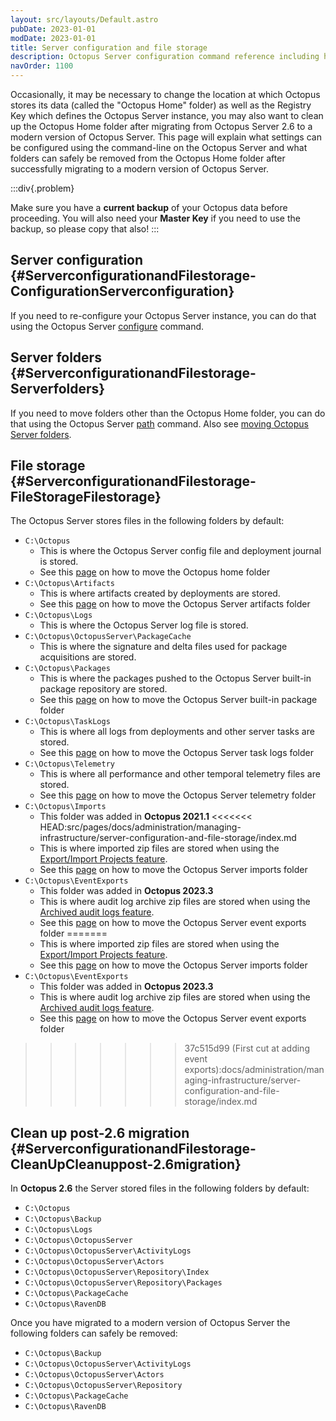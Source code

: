 ```yaml
---
layout: src/layouts/Default.astro
pubDate: 2023-01-01
modDate: 2023-01-01
title: Server configuration and file storage
description: Octopus Server configuration command reference including how to specify your file storage locations.
navOrder: 1100
---
```


Occasionally, it may be necessary to change the location at which Octopus stores its data (called the "Octopus Home" folder) as well as the Registry Key which defines the Octopus Server instance, you may also want to clean up the Octopus Home folder after migrating from Octopus Server 2.6 to a modern version of Octopus Server. This page will explain what settings can be configured using the command-line on the Octopus Server and what folders can safely be removed from the Octopus Home folder after successfully migrating to a modern version of Octopus Server.

:::div{.problem}

Make sure you have a **current backup** of your Octopus data before proceeding. You will also need your **Master Key** if you need to use the backup, so please copy that also!
:::

## Server configuration {#ServerconfigurationandFilestorage-ConfigurationServerconfiguration}

If you need to re-configure your Octopus Server instance, you can do that using the Octopus Server [configure](/docs/octopus-rest-api/octopus.server.exe-command-line/configure) command.

## Server folders {#ServerconfigurationandFilestorage-Serverfolders}

If you need to move folders other than the Octopus Home folder, you can do that using the Octopus Server [path](/docs/octopus-rest-api/octopus.server.exe-command-line/path) command. Also see [moving Octopus Server folders](/docs/administration/managing-infrastructure/server-configuration-and-file-storage/moving-octopus-server-folders/#MovingOctopusServerfolders-OctopusHome).

## File storage {#ServerconfigurationandFilestorage-FileStorageFilestorage}

The Octopus Server stores files in the following folders by default:

- `C:\Octopus`
    - This is where the Octopus Server config file and deployment journal is stored.
    - See this [page](/docs/administration/managing-infrastructure/server-configuration-and-file-storage/moving-octopus-server-folders/#MovingOctopusServerfolders-OctopusHome) on how to move the Octopus home folder
- `C:\Octopus\Artifacts`
    - This is where artifacts created by deployments are stored.
    - See this [page](/docs/administration/managing-infrastructure/server-configuration-and-file-storage/moving-octopus-server-folders/#MovingOctopusServerfolders-Artifacts) on how to move the Octopus Server artifacts folder
- `C:\Octopus\Logs`
    - This is where the Octopus Server log file is stored.
- `C:\Octopus\OctopusServer\PackageCache`
    - This is where the signature and delta files used for package acquisitions are stored.
- `C:\Octopus\Packages`
    - This is where the packages pushed to the Octopus Server built-in package repository are stored.
    - See this [page](/docs/administration/managing-infrastructure/server-configuration-and-file-storage/moving-octopus-server-folders/#MovingOctopusServerfolders-NuGetRepository) on how to move the Octopus Server built-in package folder
- `C:\Octopus\TaskLogs`
    - This is where all logs from deployments and other server tasks are stored.
    - See this [page](/docs/administration/managing-infrastructure/server-configuration-and-file-storage/moving-octopus-server-folders/#MovingOctopusServerfolders-TaskLogs) on how to move the Octopus Server task logs folder
- `C:\Octopus\Telemetry`
    - This is where all performance and other temporal telemetry files are stored.
    - See this [page](/docs/administration/managing-infrastructure/server-configuration-and-file-storage/moving-octopus-server-folders/#MovingOctopusServerfolders-Telemetry) on how to move the Octopus Server telemetry folder
- `C:\Octopus\Imports`
    - This folder was added in **Octopus 2021.1**
<<<<<<< HEAD:src/pages/docs/administration/managing-infrastructure/server-configuration-and-file-storage/index.md
    - This is where imported zip files are stored when using the [Export/Import Projects feature](/docs/projects/export-import).
    - See this [page](/docs/administration/managing-infrastructure/server-configuration-and-file-storage/moving-octopus-server-folders/#MovingOctopusServerfolders-Imports) on how to move the Octopus Server imports folder
- `C:\Octopus\EventExports`
    - This folder was added in **Octopus 2023.3**
    - This is where audit log archive zip files are stored when using the [Archived audit logs feature](/docs/security/users-and-teams/auditing/index.md#archived-audit-events).
    - See this [page](/docs/administration/managing-infrastructure/server-configuration-and-file-storage/moving-octopus-server-folders/#MovingOctopusServerfolders-EventExports) on how to move the Octopus Server event exports folder
=======
    - This is where imported zip files are stored when using the [Export/Import Projects feature](/docs/projects/export-import/index.md).
    - See this [page](/docs/administration/managing-infrastructure/server-configuration-and-file-storage/moving-octopus-server-folders.md#MovingOctopusServerfolders-Imports) on how to move the Octopus Server imports folder
- `C:\Octopus\EventExports`
    - This folder was added in **Octopus 2023.3**
    - This is where audit log archive zip files are stored when using the [Archived audit logs feature](/docs/docs/security/users-and-teams/auditing/index.md#archived-audit-events).
    - See this [page](/docs/administration/managing-infrastructure/server-configuration-and-file-storage/moving-octopus-server-folders.md#MovingOctopusServerfolders-EventExports) on how to move the Octopus Server event exports folder
>>>>>>> 37c515d99 (First cut at adding event exports):docs/administration/managing-infrastructure/server-configuration-and-file-storage/index.md

## Clean up post-2.6 migration {#ServerconfigurationandFilestorage-CleanUpCleanuppost-2.6migration}

In **Octopus 2.6** the Server stored files in the following folders by default:

- `C:\Octopus`
- `C:\Octopus\Backup`
- `C:\Octopus\Logs`
- `C:\Octopus\OctopusServer`
- `C:\Octopus\OctopusServer\ActivityLogs`
- `C:\Octopus\OctopusServer\Actors`
- `C:\Octopus\OctopusServer\Repository\Index`
- `C:\Octopus\OctopusServer\Repository\Packages`
- `C:\Octopus\PackageCache`
- `C:\Octopus\RavenDB`

Once you have migrated to a modern version of Octopus Server the following folders can safely be removed:

- `C:\Octopus\Backup`
- `C:\Octopus\OctopusServer\ActivityLogs`
- `C:\Octopus\OctopusServer\Actors`
- `C:\Octopus\OctopusServer\Repository`
- `C:\Octopus\PackageCache`
- `C:\Octopus\RavenDB`
